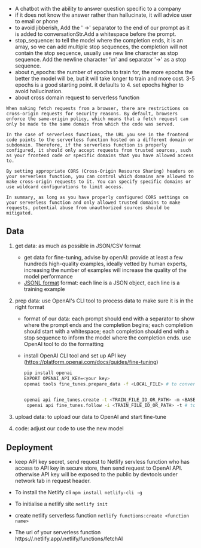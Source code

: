 - A chatbot with the ability to answer question specific to a company
- if it does not know the answer rather than hallucinate, it will advice user to email or phone
- to avoid jibberish, Add the ' ->' separator to the end of our prompt as it is added to conversationStr.Add a whitespace before the prompt.
- stop_sequence: to tell the model where the completion ends, it is an array, so we can add multiple stop sequences, the completion will not contain the stop sequence, usually use new line character as stop sequence. Add the newline character '\n' and separator '->' as a stop sequence.
- about n_epochs: the number of epochs to train for, the more epochs the better the model will be, but it will take longer to train and more cost. 3-5 epochs is a good starting point. it defaults to 4. set epochs higher to avoid hallucination.
- about cross domain request to serverless function

```
When making fetch requests from a browser, there are restrictions on cross-origin requests for security reasons. By default, browsers enforce the same-origin policy, which means that a fetch request can only be made to the same domain from which the code was served.

In the case of serverless functions, the URL you see in the frontend code points to the serverless function hosted on a different domain or subdomain. Therefore, if the serverless function is properly configured, it should only accept requests from trusted sources, such as your frontend code or specific domains that you have allowed access to.

By setting appropriate CORS (Cross-Origin Resource Sharing) headers on your serverless function, you can control which domains are allowed to make cross-origin requests to it. You can specify specific domains or use wildcard configurations to limit access.

In summary, as long as you have properly configured CORS settings on your serverless function and only allowed trusted domains to make requests, potential abuse from unauthorized sources should be mitigated.
```

## Data

1. get data: as much as possible in JSON/CSV format

   - get data for fine-tuning, advise by openAI: provide at least a few hundreds high-quality examples, ideally vetted by human experts, increasing the number of examples will increase the quality of the model performance
   - [JSONL format](https://jsonlines.org/) format: each line is a JSON object, each line is a training example

2. prep data: use OpenAI's CLI tool to process data to make sure it is in the right format

   - format of our data: each prompt should end with a separator to show where the prompt ends and the completion begins; each completion should start with a whitespace; each completion should end with a stop sequence to inform the model where the completion ends. use OpenAI tool to do the formatting
   - install OpenAI CLI tool and set up API key
     (https://platform.openai.com/docs/guides/fine-tuning)

     ```bash
     pip install openai
     EXPORT OPENAI_API_KEY=<your key>
     openai tools fine_tunes.prepare_data -f <LOCAL_FILE> # to convert to JSONL format


     openai api fine_tunes.create -t <TRAIN_FILE_ID_OR_PATH> -m <BASE_MODEL> --n_epochs 16 # to create a new fine-tuning model
      openai api fine_tunes.follow -i <TRAIN_FILE_ID_OR_PATH> -t # to follow the progress of the fine-tuning model
     ```

3. upload data: to upload our data to OpenAI and start fine-tune
4. code: adjust our code to use the new model

## Deployment

- keep API key secret, send request to Netlify servless function who has access to API key in secure store, then send request to OpenAI API. otherwise API key will be exposed to the public by devtools under network tab in request header.
- To install the Netlify cli
  `npm install netlify-cli -g`

- To initialise a netlify site
  `netlify init`
- create netlify serverless function
  `netlify functions:create <function name>`
- The url of your serverless function
  https://<YOUR-SITE-URL>.netlify.app/.netlify/functions/fetchAI
